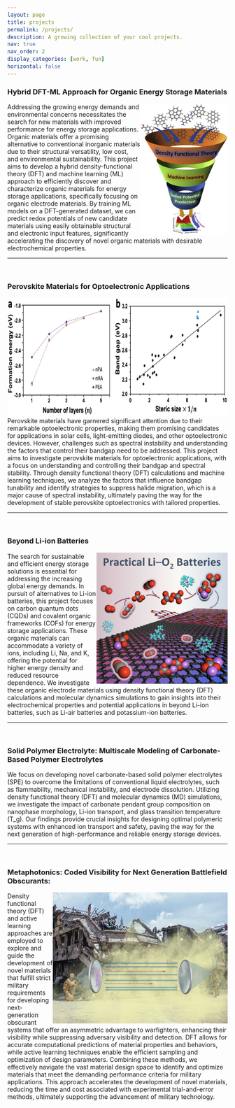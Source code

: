 ```yaml
---
layout: page
title: projects
permalink: /projects/
description: A growing collection of your cool projects.
nav: true
nav_order: 2
display_categories: [work, fun]
horizontal: false
---
```


### Hybrid DFT-ML Approach for Organic Energy Storage Materials
<img src="/assets/img/project1.png"  width="200" height="300" style="float:right">
Addressing the growing energy demands and environmental concerns necessitates the search for new materials with improved performance for energy storage applications. Organic materials offer a promising alternative to conventional inorganic materials due to their structural versatility, low cost, and environmental sustainability. This project aims to develop a hybrid density-functional theory (DFT) and machine learning (ML) approach to efficiently discover and characterize organic materials for energy storage applications, specifically focusing on organic electrode materials. By training ML models on a DFT-generated dataset, we can predict redox potentials of new candidate materials using easily obtainable structural and electronic input features, significantly accelerating the discovery of novel organic materials with desirable electrochemical properties.
<br>
<hr>
<br>

### Perovskite Materials for Optoelectronic Applications
<img src="/assets/img/project2.jpeg"  width="750" height="270" style="float:top">
<br>
Perovskite materials have garnered significant attention due to their remarkable optoelectronic properties, making them promising candidates for applications in solar cells, light-emitting diodes, and other optoelectronic devices. However, challenges such as spectral instability and understanding the factors that control their bandgap need to be addressed. This project aims to investigate perovskite materials for optoelectronic applications, with a focus on understanding and controlling their bandgap and spectral stability. Through density functional theory (DFT) calculations and machine learning techniques, we analyze the factors that influence bandgap tunability and identify strategies to suppress halide migration, which is a major cause of spectral instability, ultimately paving the way for the development of stable perovskite optoelectronics with tailored properties.
<br>
<hr>
<br>

### Beyond Li-ion Batteries
<img src="/assets/img/project3.png"  width="300" height="300" style="float:right">
The search for sustainable and efficient energy storage solutions is essential for addressing the increasing global energy demands. In pursuit of alternatives to Li-ion batteries, this project focuses on carbon quantum dots (CQDs) and covalent organic frameworks (COFs) for energy storage applications. These organic materials can accommodate a variety of ions, including Li, Na, and K, offering the potential for higher energy density and reduced resource dependence. We investigate these organic electrode materials using density functional theory (DFT) calculations and molecular dynamics simulations to gain insights into their electrochemical properties and potential applications in beyond Li-ion batteries, such as Li-air batteries and potassium-ion batteries.
<br>
<hr>
<br>

### Solid Polymer Electrolyte: Multiscale Modeling of  Carbonate-Based Polymer Electrolytes
  We focus on developing novel carbonate-based solid polymer electrolytes (SPE) to overcome the limitations of conventional liquid electrolytes, such as flammability, mechanical instability, and electrode dissolution. Utilizing density functional theory (DFT) and molecular dynamics (MD) simulations, we investigate the impact of carbonate pendant group composition on nanophase morphology, Li-ion transport, and glass transition temperature (T_g). Our findings provide crucial insights for designing optimal polymeric systems with enhanced ion transport and safety, paving the way for the next generation of high-performance and reliable energy storage devices.
<br>
<hr>
<br>

### Metaphotonics: Coded Visibility for Next Generation Battlefield Obscurants:
<img src="/assets/img/project5.jpeg"  width="400" height="300" style="float:right">
Density functional theory (DFT) and active learning approaches are employed to explore and guide the development of novel materials that fulfill strict military requirements for developing next-generation obscurant systems that offer an asymmetric advantage to warfighters, enhancing their visibility while suppressing adversary visibility and detection. DFT allows for accurate computational predictions of material properties and behaviors, while active learning techniques enable the efficient sampling and optimization of design parameters. Combining these methods, we effectively navigate the vast material design space to identify and optimize materials that meet the demanding performance criteria for military applications. This approach accelerates the development of novel materials, reducing the time and cost associated with experimental trial-and-error methods, ultimately supporting the advancement of military technology.

